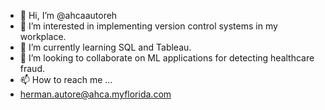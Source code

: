- 👋 Hi, I’m @ahcaautoreh
- 👀 I’m interested in implementing version control systems in my workplace.
- 🌱 I’m currently learning SQL and Tableau.
- 💞️ I’m looking to collaborate on ML applications for detecting healthcare fraud.
- 📫 How to reach me ...
- herman.autore@ahca.myflorida.com

<!---
ahcaautoreh/ahcaautoreh is a ✨ special ✨ repository because its `README.md` (this file) appears on your GitHub profile.
You can click the Preview link to take a look at your changes.
--->
